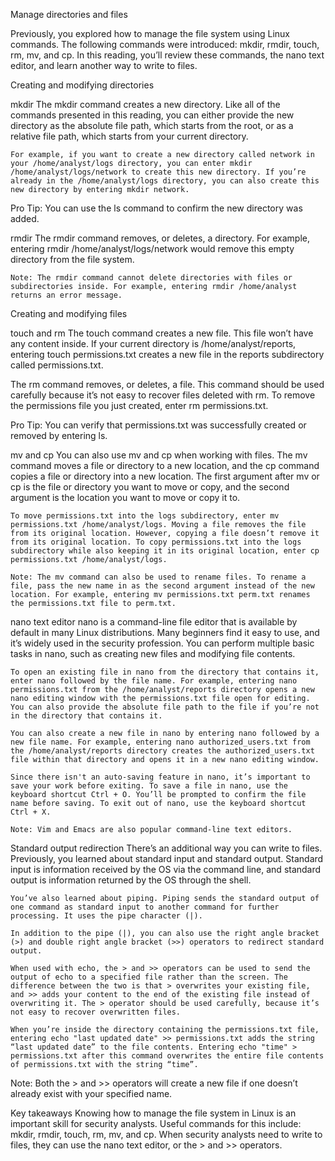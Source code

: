 Manage directories and files

Previously, you explored how to manage the file system using Linux commands. The following commands were introduced: mkdir, rmdir, touch, rm, mv, and cp. In this reading, you’ll review these commands, the nano text editor, and learn another way to write to files.

Creating and modifying directories

mkdir
    The mkdir command creates a new directory. Like all of the commands presented in this reading, you can either provide the new directory as the absolute file path, which starts from the root, or as a relative file path, which starts from your current directory.

    For example, if you want to create a new directory called network in your /home/analyst/logs directory, you can enter mkdir /home/analyst/logs/network to create this new directory. If you’re already in the /home/analyst/logs directory, you can also create this new directory by entering mkdir network.

Pro Tip: You can use the ls command to confirm the new directory was added.

rmdir
    The rmdir command removes, or deletes, a directory. For example, entering rmdir /home/analyst/logs/network would remove this empty directory from the file system.

    Note: The rmdir command cannot delete directories with files or subdirectories inside. For example, entering rmdir /home/analyst returns an error message. 

Creating and modifying files

touch and rm
    The touch command creates a new file. This file won’t have any content inside. If your current directory is /home/analyst/reports, entering touch permissions.txt creates a new file in the reports subdirectory called permissions.txt.

   The rm command removes, or deletes, a file. This command should be used carefully because it’s not easy to recover files deleted with rm. To remove the permissions file you just created, enter rm permissions.txt.

Pro Tip: You can verify that permissions.txt was successfully created or removed by entering ls.

mv and cp
    You can also use mv and cp when working with files. The mv command moves a file or directory to a new location, and the cp command copies a file or directory into a new location. The first argument after mv or cp is the file or directory you want to move or copy, and the second argument is the location you want to move or copy it to.

    To move permissions.txt into the logs subdirectory, enter mv permissions.txt /home/analyst/logs. Moving a file removes the file from its original location. However, copying a file doesn’t remove it from its original location. To copy permissions.txt into the logs subdirectory while also keeping it in its original location, enter cp permissions.txt /home/analyst/logs.

    Note: The mv command can also be used to rename files. To rename a file, pass the new name in as the second argument instead of the new location. For example, entering mv permissions.txt perm.txt renames the permissions.txt file to perm.txt.

nano text editor
    nano is a command-line file editor that is available by default in many Linux distributions. Many beginners find it easy to use, and it’s widely used in the security profession. You can perform multiple basic tasks in nano, such as creating new files and modifying file contents.

    To open an existing file in nano from the directory that contains it, enter nano followed by the file name. For example, entering nano permissions.txt from the /home/analyst/reports directory opens a new nano editing window with the permissions.txt file open for editing. You can also provide the absolute file path to the file if you’re not in the directory that contains it.

    You can also create a new file in nano by entering nano followed by a new file name. For example, entering nano authorized_users.txt from the /home/analyst/reports directory creates the authorized_users.txt file within that directory and opens it in a new nano editing window.

    Since there isn't an auto-saving feature in nano, it’s important to save your work before exiting. To save a file in nano, use the keyboard shortcut Ctrl + O. You’ll be prompted to confirm the file name before saving. To exit out of nano, use the keyboard shortcut Ctrl + X.

    Note: Vim and Emacs are also popular command-line text editors.

Standard output redirection
    There’s an additional way you can write to files. Previously, you learned about standard input and standard output. Standard input is information received by the OS via the command line, and standard output is information returned by the OS through the shell.

    You’ve also learned about piping. Piping sends the standard output of one command as standard input to another command for further processing. It uses the pipe character (|). 

    In addition to the pipe (|), you can also use the right angle bracket (>) and double right angle bracket (>>) operators to redirect standard output.

    When used with echo, the > and >> operators can be used to send the output of echo to a specified file rather than the screen. The difference between the two is that > overwrites your existing file, and >> adds your content to the end of the existing file instead of overwriting it. The > operator should be used carefully, because it’s not easy to recover overwritten files.

    When you’re inside the directory containing the permissions.txt file, entering echo "last updated date" >> permissions.txt adds the string “last updated date” to the file contents. Entering echo "time" > permissions.txt after this command overwrites the entire file contents of permissions.txt with the string “time”.

Note: Both the > and >> operators will create a new file if one doesn’t already exist with your specified name.

Key takeaways
    Knowing how to manage the file system in Linux is an important skill for security analysts. Useful commands for this include: mkdir, rmdir, touch, rm, mv, and cp. When security analysts need to write to files, they can use the nano text editor, or the > and >> operators.
